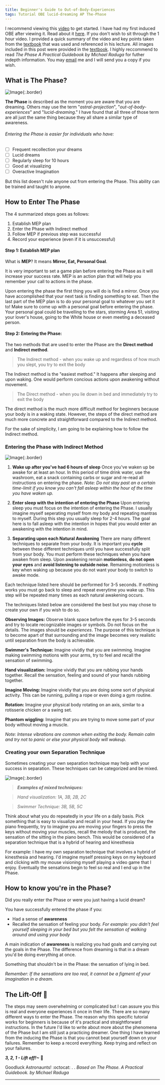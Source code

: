 ```yaml
---
title: Beginner's Guide to Out-of-Body-Experiences
tags: Tutorial OBE lucid-dreaming AP The-Phase
--- 
```


I recommend viewing this [video] to get started. I have had my first induced OBE after viewing it. Read about it [here]. If you don't wish to sit through the 1 hour video. I provided a quick summary of the video and key points taken from the [textbook] that was used and referenced in his lecture. All images included in this post were provided in the [textbook]. I highly reccommend to read _The Phase A Practical Guidebook by Michael Raduga_ for futher indepth information. You may [email] me and I will send you a copy if you wish. 

## What is The Phase?

![Image](/images/phase.JPG){:.border}

**The Phase** is described as the moment you are aware that you are dreaming. Others may use the term "_astral-projection_", "_out-of-body-experiences_" and "_lucid-dreaming_." I have found that all three of those term are all just the same thing because they all share a similar type of awareness. 

###### Entering the Phase is easier for individuals who have:
- [ ] Frequent recollection your dreams
- [ ] Lucid dreams
- [ ] Regularly sleep for 10 hours
- [ ] Good at visualizing 
- [ ] Overactive Imagination 

But this list doesn't rule anyone out from entering the Phase. This ability can be trained and taught to anyone.  

## How to Enter The Phase

The 4 summarized steps goes as follows:

1. Establish MEP plan
2. Enter the Phase with Indirect method
3. Follow MEP if previous step was successful 
4. Record your experience (even if it is unsuccessful)

#### Step 1: Establish MEP plan 

What is **MEP**? It means **Mirror, Eat, Personal Goal**. 

It is very important to set a game plan before entering the Phase as it will increase your success rate. MEP is an action plan that will help you remember your call to actions in the phase. 

Upon entering the phase the first thing you will do is find a mirror. Once you have accomplished that your next task is finding something to eat. Then the last part of the MEP plan is to do your personal goal to whatever you set it to! Make sure to come up with a personal goal before entering the phase. Your personal goal could be travelling to the stars, storming Area 51, visiting your lover's house, going to the White house or even meeting a deceased person.

#### Step 2: Entering the Phase:

The two methods that are used to enter the Phase are the **Direct method** and **Indirect method**. 

> The Indirect method - when you wake up and regardless of how much you slept, you try to exit the body 

The Indirect method is the "easiest method." It happens after sleeping and upon waking. One would perform concious actions upon awakening without movement. 

> The Direct method - when you lie down in bed and immediately try to exit the body 

The direct method is the much more difficult method for beginners because your body is in a waking state. However, the steps of the direct method are much more concrete and straightforward compared to the Indirect method. 

For the sake of simplicity, I am going to be explaining how to follow the Indirect method. 

### Entering the Phase with Indirect Method

![Image](/images/indirect.JPG){:.border}

1. **Wake up after you've had 6 hours of sleep** 
Once you've waken up be awake for at least an hour. In this period of time drink water, use the washroom, eat a snack containing carbs or sugar and re-read all instructions on entering the phase. _Note: Do not stay past an a certain time-limit if you know you can't fall asleep within the hour of the time you have waken up._ 

2. **Enter sleep with the intention of entering the Phase**
Upon entering sleep you must focus on the intention of entering the Phase. I usually imagine myself seperating myself from my body and repeating mantras to myself. During this step you usually sleep for 2-4 hours. The goal here is to fall asleep with the intention in hopes that you would enter an awakening with the intention in mind. 

3. **Separating upon each Natural Awakening** 
There are many different techniques to separate from your body. It is important you **cycle** between these different techniques until you have successfully split from your body. You must perform these techniques when you have awaken from sleep. Upon awakening remain **motionless**, **do not open your eyes** and **avoid listening to outside noise**. Remaining motionless is key when waking up because you do not want your body to switch to awake mode. 

Each technique listed here should be performed for 3-5 seconds. If nothing works you must go back to sleep and repeat everytime you wake up. This step will be repeated many times as each natural awakening occurs.

The techniques listed below are considered the best but you may chose to create your own if you wish to do so. 

**Observing Images:** Observe blank space before the eyes for 3-5 seconds and try to locate recognizable images or symbols. Do not focus on the details. The images should be _experiences_. The purpose of this technique is to become apart of that surrounding and the image becomes very realistic until separation from the body is achievable. 

**Swimmer's Technique:** Imagine vividly that you are swimming. Imagine making swimming motions with your arms, try to feel and recall the sensation of swimming. 

**Hand visualization:** Imagine vividly that you are rubbing your hands together. Recall the sensation, feeling and sound of your hands rubbing together. 

**Imagine Moving:** Imagine vividly that you are doing some sort of physical activity. This can be running, pulling a rope or even doing a gym routine. 

**Rotation:** Imagine your physical body rotating on an axis, similar to a rotisserie chicken or a swing set.

**Phantom wiggling:** Imagine that you are trying to move some part of your body without moving a muscle. 

_Note: Intense vibrations are common when exiting the body. Remain calm and try not to panic or else your physical body will wakeup._

### Creating your own Separation Technique 

Sometimes creating your own separation technique may help with your success in separation. These techniques can be categorized and be mixed. 

![Image](/images/phaseentrance.JPG){:.border}

> ***Examples of mixed techniques:***

> _Hand visualization: 1A, 3B, 2B, 2C_

> _Swimmer Technique: 3B, 5B, 5C_

Think about what you do repeatedly in your life on a daily basis. Pick something that is easy to visualize and recall in your head. If you play the piano frequently, try to imagine you are moving your fingers to press the keys without moving your muscles, recall the melody that is produced, the sensation of the sitting in the piano bench. This would be considered of a separation technique that is a hybrid of hearing and kinesthesia  

For example: I have my own separation technique that involves a hybrid of kinesthesia and hearing. I'd imagine myself pressing keys on my keyboard and clicking with my mouse visioning myself playing a video game that I enjoy. Eventually the sensations begin to feel so real and I end up in the Phase.

## How to know you're in the Phase? 

Did you really enter the Phase or were you just having a lucid dream? 

You have successfully entered the phase if you: 
- Had a sense of **awareness** 
- Recalled the sensation of feeling your body. _For example: you didn't feel yourself sleeping in your bed but you felt the sensation of walking around and using your body_

A main indication of **awareness** is realizing you had goals and carrying out the goals in the Phase. The difference from dreaming is that in a dream you'd be doing everything at once. 

Something that shouldn't be in the Phase: the sensation of lying in bed.

_Remember: If the sensations are too real, it cannot be a figment of your imagination in a dream._ 

## The Lift-Off :rocket: 

The steps may seem overwhelming or complicated but I can assure you this is real and everyone experiences it once in their life. There are so many different ways to enter the Phase. The reason why this specific tutorial works for beginners is because of it's practical and straightforward instructions. In the future I'd like to write about more about the phenomena of the Phase but I am still just a practicing dreamer. One thing I have learned from the inducing the Phase is that you cannot beat yourself down on your failures. Remember to keep a record everything. Keep trying and reflect on your failures. 

***3, 2, 1 - Lift off!~*** :rocket: 

Goodluck Astronaunts! :octocat: 
.
.
_Based on The Phase. A Practical Guidebook. by Michael Raduga_

[here]: <https://rainbowkitty-sparkle.github.io/2021/05/25/My-First-OBE.html>
[video]: <https://www.youtube.com/watch?v=YQjAIlFZWWc&t=4010s>
[textbook]: <https://www.amazon.ca/Phase-Shattering-Illusion-Reality/dp/1500578037>
[email]: <https://rainbowkitty-sparkle.github.io/about.html>
---